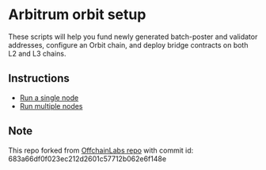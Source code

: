 # Arbitrum orbit setup

These scripts will help you fund newly generated batch-poster and validator addresses, configure an Orbit chain, and deploy bridge contracts on both L2 and L3 chains.

## Instructions

- [Run a single node](./docs/Run-a-single-node.md)
- [Run multiple nodes](./docs/Run-multiple-nodes.md)

## Note

This repo forked from [OffchainLabs repo](https://github.com/OffchainLabs/orbit-setup-script) with commit id: 683a66df0f023ec212d2601c57712b062e6f148e